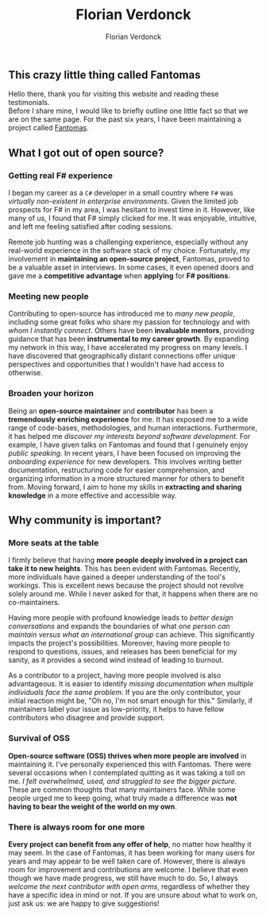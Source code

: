 ﻿---
title: Florian Verdonck
preview: Open-source heavily influenced my career
isDraft: true
author: Florian Verdonck
slug: florian-verdonck
profilePicture: "../../images/authors/FlorianVerdonck.jpg"
---

## This crazy little thing called Fantomas

Hello there, thank you for visiting this website and reading these testimonials.  
Before I share mine, I would like to briefly outline one little fact so that we are on the same page. For the past six years, I have been maintaining a project called [Fantomas](https://fsprojects.github.io/fantomas/).

## What I got out of open source?

### Getting real F# experience

I began my career as a `C#` developer in a small country where `F#` was _virtually non-existent in enterprise environments_. Given the limited job prospects for F# in my area, I was hesitant to invest time in it. However, like many of us, I found that F# simply clicked for me. It was enjoyable, intuitive, and left me feeling satisfied after coding sessions.

Remote job hunting was a challenging experience, especially without any real-world experience in the software stack of my choice. Fortunately, my involvement in **maintaining an open-source project**, Fantomas, proved to be a valuable asset in interviews. In some cases, it even opened doors and gave me a **competitive advantage** when **applying** for **F# positions**.

### Meeting new people

Contributing to open-source has introduced me to _many new people_, including some great folks who share my passion for technology and with _whom I instantly connect_. Others have been **invaluable mentors**, providing guidance that has been **instrumental to my career growth**. By expanding my network in this way, I have accelerated my progress on many levels. I have discovered that geographically distant connections offer unique perspectives and opportunities that I wouldn't have had access to otherwise.

### Broaden your horizon

Being an **open-source maintainer** and **contributor** has been a **tremendously enriching experience** for me. It has exposed me to a wide range of code-bases, methodologies, and human interactions. Furthermore, it has helped me _discover my interests beyond software development_. For example, I have given talks on Fantomas and found that I genuinely enjoy _public speaking_. In recent years, I have been focused on improving the _onboarding experience_ for new developers. This involves writing better documentation, restructuring code for easier comprehension, and organizing information in a more structured manner for others to benefit from. Moving forward, I aim to hone my skills in **extracting and sharing knowledge** in a more effective and accessible way.

## Why community is important?

### More seats at the table

I firmly believe that having **more people deeply involved in a project can take it to new heights**. This has been evident with Fantomas. Recently, more individuals have gained a deeper understanding of the tool's workings. This is excellent news because the project should not revolve solely around me. While I never asked for that, it happens when there are no co-maintainers.

Having more people with profound knowledge leads to _better design conversations_ and expands the boundaries of what _one person can maintain versus what an international group_ can achieve. This significantly impacts the project's possibilities. Moreover, having more people to respond to questions, issues, and releases has been beneficial for my sanity, as it provides a second wind instead of leading to burnout.

As a contributor to a project, having more people involved is also advantageous. It is easier to identify _missing documentation when multiple individuals face the same problem_. If you are the only contributor, your initial reaction might be, "Oh no, I'm not smart enough for this." Similarly, if maintainers label your issue as low-priority, it helps to have fellow contributors who disagree and provide support.

### Survival of OSS

**Open-source software (OSS) thrives when more people are involved** in maintaining it. I've personally experienced this with Fantomas. There were several occasions when I contemplated quitting as it was taking a toll on me. _I felt overwhelmed, used, and struggled to see the bigger picture._ These are common thoughts that many maintainers face. While some people urged me to keep going, what truly made a difference was **not having to bear the weight of the world on my own**.

### There is always room for one more

**Every project can benefit from any offer of help**, no matter how healthy it may seem. In the case of Fantomas, it has been working for many users for years and may appear to be well taken care of. However, there is always room for improvement and contributions are welcome. I believe that even though we have made progress, we still have much to do. So, I always _welcome the next contributor with open arms_, regardless of whether they have a specific idea in mind or not. If you are unsure about what to work on, just ask us: we are happy to give suggestions!
